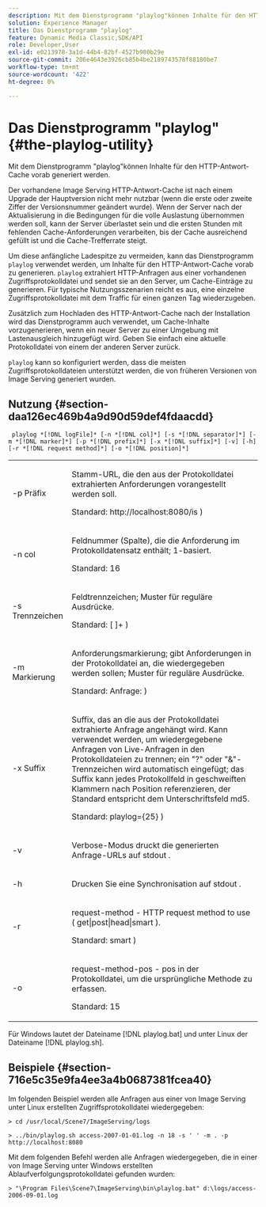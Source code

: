 ```yaml
---
description: Mit dem Dienstprogramm "playlog"können Inhalte für den HTTP-Antwort-Cache vorab generiert werden.
solution: Experience Manager
title: Das Dienstprogramm "playlog"
feature: Dynamic Media Classic,SDK/API
role: Developer,User
exl-id: e0213978-3a1d-44b4-82bf-4527b980b29e
source-git-commit: 206e4643e3926cb85b4be2189743578f88180be7
workflow-type: tm+mt
source-wordcount: '422'
ht-degree: 0%

---
```


# Das Dienstprogramm &quot;playlog&quot;{#the-playlog-utility}

Mit dem Dienstprogramm &quot;playlog&quot;können Inhalte für den HTTP-Antwort-Cache vorab generiert werden.

Der vorhandene Image Serving HTTP-Antwort-Cache ist nach einem Upgrade der Hauptversion nicht mehr nutzbar (wenn die erste oder zweite Ziffer der Versionsnummer geändert wurde). Wenn der Server nach der Aktualisierung in die Bedingungen für die volle Auslastung übernommen werden soll, kann der Server überlastet sein und die ersten Stunden mit fehlenden Cache-Anforderungen verarbeiten, bis der Cache ausreichend gefüllt ist und die Cache-Trefferrate steigt.

Um diese anfängliche Ladespitze zu vermeiden, kann das Dienstprogramm `playlog` verwendet werden, um Inhalte für den HTTP-Antwort-Cache vorab zu generieren. `playlog` extrahiert HTTP-Anfragen aus einer vorhandenen Zugriffsprotokolldatei und sendet sie an den Server, um Cache-Einträge zu generieren. Für typische Nutzungsszenarien reicht es aus, eine einzelne Zugriffsprotokolldatei mit dem Traffic für einen ganzen Tag wiederzugeben.

Zusätzlich zum Hochladen des HTTP-Antwort-Cache nach der Installation wird das Dienstprogramm auch verwendet, um Cache-Inhalte vorzugenerieren, wenn ein neuer Server zu einer Umgebung mit Lastenausgleich hinzugefügt wird. Geben Sie einfach eine aktuelle Protokolldatei von einem der anderen Server zurück.

`playlog` kann so konfiguriert werden, dass die meisten Zugriffsprotokolldateien unterstützt werden, die von früheren Versionen von Image Serving generiert wurden.

## Nutzung {#section-daa126ec469b4a9d90d59def4fdaacdd}

` playlog *[!DNL logFile]* [-n *[!DNL col]*] [-s *[!DNL separator]*] [-m *[!DNL marker]*] [-p *[!DNL prefix]*] [-x *[!DNL suffix]*] [-v] [-h] [-r *[!DNL request method]*] [-o *[!DNL position]*]`

<table id="simpletable_39B9638BCB0F4244B5155C958C044C31"> 
 <tr class="strow"> 
  <td class="stentry"> <p> <span class="codeph"> -p <span class="varname"> Präfix </span> </span> </p> </td> 
  <td class="stentry"> <p>Stamm-URL, die den aus der Protokolldatei extrahierten Anforderungen vorangestellt werden soll. </p> <p>Standard: <span class="filepath"> http://localhost:8080/is </span>) </p> </td> 
 </tr> 
 <tr class="strow"> 
  <td class="stentry"> <p> <span class="codeph"> -n <span class="varname"> col </span> </span> </p> </td> 
  <td class="stentry"> <p>Feldnummer (Spalte), die die Anforderung im Protokolldatensatz enthält; 1-basiert. </p> <p>Standard: 16 </p> </td> 
 </tr> 
 <tr class="strow"> 
  <td class="stentry"> <p> <span class="codeph"> -s <span class="varname"> Trennzeichen </span> </span> </p> </td> 
  <td class="stentry"> <p>Feldtrennzeichen; Muster für reguläre Ausdrücke. </p> <p>Standard: <span class="codeph"> [ ]+ </span>) </p> </td> 
 </tr> 
 <tr class="strow"> 
  <td class="stentry"> <p> <span class="codeph"> -m <span class="varname"> Markierung </span> </span> </p> </td> 
  <td class="stentry"> <p>Anforderungsmarkierung; gibt Anforderungen in der Protokolldatei an, die wiedergegeben werden sollen; Muster für reguläre Ausdrücke. </p> <p>Standard: <span class="codeph"> Anfrage: </span>) </p> </td> 
 </tr> 
 <tr class="strow"> 
  <td class="stentry"> <p> <span class="codeph"> -x <span class="varname"> Suffix </span> </span> </p> </td> 
  <td class="stentry"> <p>Suffix, das an die aus der Protokolldatei extrahierte Anfrage angehängt wird. Kann verwendet werden, um wiedergegebene Anfragen von Live-Anfragen in den Protokolldateien zu trennen; ein "?" oder "&amp;"-Trennzeichen wird automatisch eingefügt; das Suffix kann jedes Protokollfeld in geschweiften Klammern nach Position referenzieren, der Standard entspricht dem Unterschriftsfeld md5. </p> <p>Standard: <span class="codeph"> playlog={25} </span>) </p> </td> 
 </tr> 
 <tr class="strow"> 
  <td class="stentry"> <p> <span class="codeph"> -v </span> </p> </td> 
  <td class="stentry"> <p>Verbose-Modus druckt die generierten Anfrage-URLs auf <span class="codeph"> stdout </span>. </p> </td> 
 </tr> 
 <tr class="strow"> 
  <td class="stentry"> <p> <span class="codeph"> -h </span> </p> </td> 
  <td class="stentry"> <p>Drucken Sie eine Synchronisation auf <span class="codeph"> stdout </span>. </p> </td> 
 </tr> 
 <tr class="strow"> 
  <td class="stentry"> <p> <span class="codeph"> -r </span> </p> </td> 
  <td class="stentry"> <p>request-method - HTTP request method to use ( <span class="codeph"> get|post|head|smart </span>). </p> <p>Standard: <span class="codeph"> smart </span>) </p> </td> 
 </tr> 
 <tr class="strow"> 
  <td class="stentry"> <p> <span class="codeph"> -o </span> </p> </td> 
  <td class="stentry"> <p>request-method-pos - pos in der Protokolldatei, um die ursprüngliche Methode zu erfassen. </p> <p>Standard: 15 </p> </td> 
 </tr> 
</table>

Für Windows lautet der Dateiname [!DNL playlog.bat] und unter Linux der Dateiname [!DNL playlog.sh].

## Beispiele {#section-716e5c35e9fa4ee3a4b0687381fcea40}

Im folgenden Beispiel werden alle Anfragen aus einer von Image Serving unter Linux erstellten Zugriffsprotokolldatei wiedergegeben:

`> cd /usr/local/Scene7/ImageServing/logs`

`> ../bin/playlog.sh access-2007-01-01.log -n 18 -s ' ' -m . -p http://localhost:8080`

Mit dem folgenden Befehl werden alle Anfragen wiedergegeben, die in einer von Image Serving unter Windows erstellten Ablaufverfolgungsprotokolldatei gefunden wurden:

`> "\Program Files\Scene7\ImageServing\bin\playlog.bat" d:\logs/access-2006-09-01.log`
